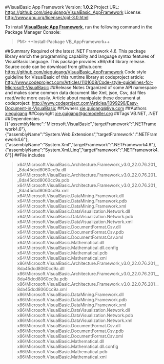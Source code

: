 #VisualBasic App Framework
Version: **1.0.2**
Project URL: https://github.com/xieguigang/VisualBasic_AppFramework
License: http://www.gnu.org/licenses/gpl-3.0.html

To install **[VisualBasic App Framework](https://www.nuget.org/packages/VB_AppFramework/)**, run the following command in the Package Manager Console:
> PM>  ++Install-Package VB_AppFramework++


##Summary
Required of the latest .NET Framework 4.6.
This package library enrich the programming capability and language syntax features of VisualBasic language. This package provides x86/x64 library release.
Source code can be download from github.com:
https://github.com/xieguigang/VisualBasic_AppFramework
Code style guideline for VisualBasic of this runtime library at codeproject article: http://www.codeproject.com/Articles/1101608/Code-style-guidelines-for-Microsoft-VisualBasic
##Release Notes
Organized of some API namespace and makes some common data document like Xml, json, Csv, dat files read/write more easily. Article about manipulate these document at codeproject: http://www.codeproject.com/Articles/1099296/Easy-Document-in-VisualBasic
##Owners
xie.guigang@live.com
##Authors
[xieguigang](https://www.nuget.org/profiles/xieguigang)
##Copyright
xie.guigang@gcmodeller.org
##Tags
VB.NET, .NET
##Dependencies
[{"assemblyName":"Microsoft.VisualBasic","targetFramework":".NETFramework4.6"},{"assemblyName":"System.Web.Extensions","targetFramework":".NETFramework4.6"},{"assemblyName":"System.Xml","targetFramework":".NETFramework4.6"},{"assemblyName":"System.Xml.Linq","targetFramework":".NETFramework4.6"}]
##File includes
> x64\Microsoft.VisualBasic.Architecture.Framework_v3.0_22.0.76.201__8da45dcd8060cc9a.dll<br />
> x64\Microsoft.VisualBasic.Architecture.Framework_v3.0_22.0.76.201__8da45dcd8060cc9a.pdb<br />
> x64\Microsoft.VisualBasic.Architecture.Framework_v3.0_22.0.76.201__8da45dcd8060cc9a.xml<br />
> x64\Microsoft.VisualBasic.DataMining.Framework.dll<br />
> x64\Microsoft.VisualBasic.DataMining.Framework.pdb<br />
> x64\Microsoft.VisualBasic.DataMining.Framework.xml<br />
> x64\Microsoft.VisualBasic.DataVisualization.Network.dll<br />
> x64\Microsoft.VisualBasic.DataVisualization.Network.pdb<br />
> x64\Microsoft.VisualBasic.DataVisualization.Network.xml<br />
> x64\Microsoft.VisualBasic.DocumentFormat.Csv.dll<br />
> x64\Microsoft.VisualBasic.DocumentFormat.Csv.pdb<br />
> x64\Microsoft.VisualBasic.DocumentFormat.Csv.xml<br />
> x64\Microsoft.VisualBasic.Mathematical.dll<br />
> x64\Microsoft.VisualBasic.Mathematical.dll.config<br />
> x64\Microsoft.VisualBasic.Mathematical.pdb<br />
> x64\Microsoft.VisualBasic.Mathematical.xml<br />
> x86\Microsoft.VisualBasic.Architecture.Framework_v3.0_22.0.76.201__8da45dcd8060cc9a.dll<br />
> x86\Microsoft.VisualBasic.Architecture.Framework_v3.0_22.0.76.201__8da45dcd8060cc9a.pdb<br />
> x86\Microsoft.VisualBasic.Architecture.Framework_v3.0_22.0.76.201__8da45dcd8060cc9a.xml<br />
> x86\Microsoft.VisualBasic.DataMining.Framework.dll<br />
> x86\Microsoft.VisualBasic.DataMining.Framework.pdb<br />
> x86\Microsoft.VisualBasic.DataMining.Framework.xml<br />
> x86\Microsoft.VisualBasic.DataVisualization.Network.dll<br />
> x86\Microsoft.VisualBasic.DataVisualization.Network.pdb<br />
> x86\Microsoft.VisualBasic.DataVisualization.Network.xml<br />
> x86\Microsoft.VisualBasic.DocumentFormat.Csv.dll<br />
> x86\Microsoft.VisualBasic.DocumentFormat.Csv.pdb<br />
> x86\Microsoft.VisualBasic.DocumentFormat.Csv.xml<br />
> x86\Microsoft.VisualBasic.Mathematical.dll<br />
> x86\Microsoft.VisualBasic.Mathematical.dll.config<br />
> x86\Microsoft.VisualBasic.Mathematical.pdb<br />
> x86\Microsoft.VisualBasic.Mathematical.xml<br />
